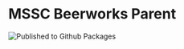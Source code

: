# MSSC Beerworks Parent

![Published to Github Packages](https://github.com/griezma/mssc-beerworks/workflows/.github/workflows/maven.yml/badge.svg)

